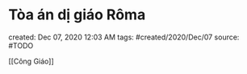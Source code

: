 # Tòa án dị giáo Rôma

created: Dec 07, 2020 12:03 AM
tags: #created/2020/Dec/07
source: #TODO

[[Công Giáo]]